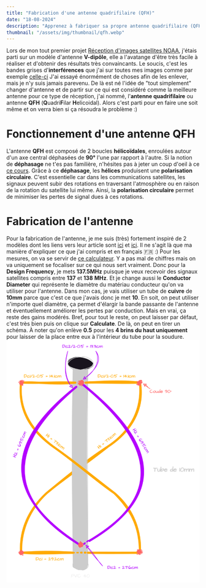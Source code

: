 ```yaml
---
title: "Fabrication d'une antenne quadrifilaire (QFH)"
date: "18-08-2024"
description: "Apprenez à fabriquer sa propre antenne quadrifilaire (QFH) fait maison (DIY) pour la fréquence 137MHz afin de recevoir des images satellites NOAA et METEOR"
thumbnail: "/assets/img/thumbnail/qfh.webp"
---
```

Lors de mon tout premier projet [Réception d'images satellites NOAA](./NOAA.html), j'étais parti sur un modèle d'antenne **V-dipôle**, elle a l'avatange d'être très facile à réaliser et d'obtenir des résultats très convaincants. 
Le soucis, c'est les bandes grises d'**interférences** que j'ai sur toutes mes images comme par exemple [celle-ci](https://station.radionugget.com/images/NOAA-19-20240816-201800-MCIR.jpg) 
J'ai essayé énormément de choses afin de les enlever, mais je n'y suis jamais parevenu. De là est né l'idée de "tout simplement" changer d'antenne et de partir sur ce qui est considéré comme la meilleure antenne pour ce type de réception, j'ai nommé, l'**antenne quadrifilaire** ou antenne **QFH** (**Q**uadri**F**ilar **H**elicoidal).
Alors c'est parti pour en faire une soit même et on verra bien si ça résoudra le problème :) 

# Fonctionnement d'une antenne QFH
L'antenne **QFH** est composé de 2 boucles **hélicoïdales**, enroulées autour d'un axe central déphasées de **90°** l'une par rapport à l'autre. Si la notion de **déphasage** ne t'es pas familière, n'hésites pas à jeter un coup d'oeil à ce [ce cours](../Radio/Basics/phase.html).
Grâce à ce **déphasage**, les **hélices** produisent une **polarisation circulaire**. C'est essentielle car dans les communications satellites, les signaux peuvent subir des rotations en traversant l'atmosphère ou en raison de la rotation du satellite lui même. Ainsi, la **polarisation circulaire** permet de minimiser les pertes de signal dues à ces rotations.

# Fabrication de l'antenne
Pour la fabrication de l'antenne, je me suis (très) fortement inspiré de 2 modèles dont les liens vers leur article sont [ici](https://www.instructables.com/Building-a-QFH-Antenna-and-How-I-Did-It/) et [ici](https://usradioguy.com/wp-content/uploads/2020/05/20200307-How-To-Build-A-QFH.pdf). Il ne s'agit là que ma manière d'expliquer ce que j'ai compris et en français 🇫🇷 :) 
Pour les mesures, on va se servir de [ce calculateur](http://jcoppens.com/ant/qfh/calc.en.php). Y a pas mal de chiffres mais on va uniquement se focaliser sur ce qui nous sert vraiment.
Donc pour la **Design Frequency**, je mets **137.5MHz** puisque je veux recevoir des signaux satellites compris entre **137** et **138** **MHz**. 
Et je change aussi le **Conductor Diameter** qui représente le diamètre du matériau conducteur qu'on va utiliser pour l'antenne. Dans mon cas, je vais utiliser un tube de **cuivre** de **10mm** parce que c'est ce que j'avais donc je met **10**. En soit, on peut utiliser n'importe quel diamètre, ça permet d'élargir la bande passante de l'antenne et éventuellement améliorer les pertes par conduction. Mais en vrai, ça reste des gains modérés.
Bref, pour tout le reste, on peut laisser par défaut, c'est très bien puis on clique sur **Calculate**. 
De là, on peut en tirer un schéma. 
À noter qu'on enlève **0.5** pour les **4 brins du haut uniquement** pour laisser de la place entre eux à l'intérieur du tube pour la soudure.
![Schema antenne QFH](../assets/img/pages/projects/qfh/qfh1.svg)